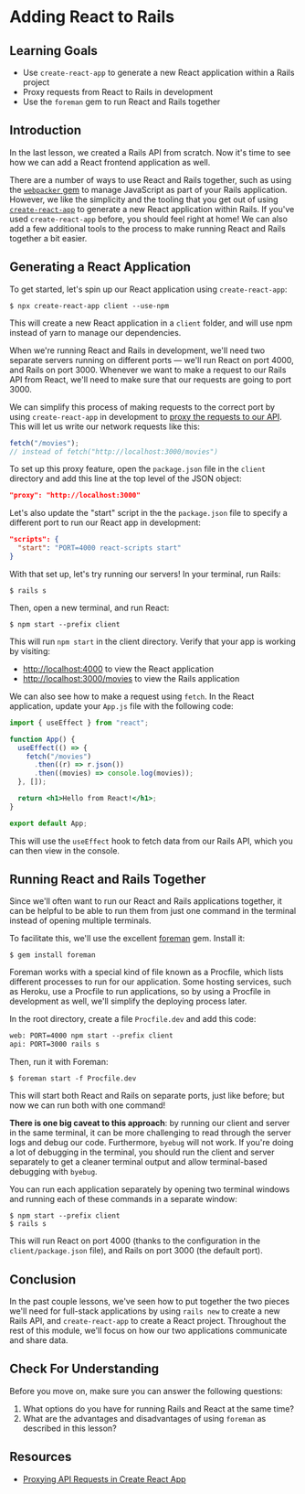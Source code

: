 # Adding React to Rails

## Learning Goals

- Use `create-react-app` to generate a new React application within a Rails
  project
- Proxy requests from React to Rails in development
- Use the `foreman`
  gem to run React and Rails together

## Introduction

In the last lesson, we created a Rails API from scratch. Now it's time to see
how we can add a React frontend application as well.

There are a number of ways to use React and Rails together, such as using the
[`webpacker` gem](https://github.com/rails/webpacker) to manage JavaScript as
part of your Rails application. However, we like the simplicity and the tooling
that you get out of using [`create-react-app`](https://create-react-app.dev/) to
generate a new React application within Rails. If you've used `create-react-app`
before, you should feel right at home! We can also add a few additional tools to
the process to make running React and Rails together a bit easier.

## Generating a React Application

To get started, let's spin up our React application using `create-react-app`:

```console
$ npx create-react-app client --use-npm
```

This will create a new React application in a `client` folder, and will use npm
instead of yarn to manage our dependencies.

When we're running React and Rails in development, we'll need two separate
servers running on different ports — we'll run React on port 4000, and
Rails on port 3000. Whenever we want to make a request to our Rails API from
React, we'll need to make sure that our requests are going to port 3000.

We can simplify this process of making requests to the correct port by using
`create-react-app` in development to [proxy the requests to our API][proxy].
This will let us write our network requests like this:

```js
fetch("/movies");
// instead of fetch("http://localhost:3000/movies")
```

To set up this proxy feature, open the `package.json` file in the `client`
directory and add this line at the top level of the JSON object:

```json
"proxy": "http://localhost:3000"
```

Let's also update the "start" script in the the `package.json` file to specify a
different port to run our React app in development:

```json
"scripts": {
  "start": "PORT=4000 react-scripts start"
}
```

With that set up, let's try running our servers! In your terminal, run Rails:

```console
$ rails s
```

Then, open a new terminal, and run React:

```console
$ npm start --prefix client
```

This will run `npm start` in the client directory. Verify that your app is
working by visiting:

- [http://localhost:4000](http://localhost:4000) to view the React application
- [http://localhost:3000/movies](http://localhost:3000/movies) to view the Rails
  application

We can also see how to make a request using `fetch`. In the React application,
update your `App.js` file with the following code:

```jsx
import { useEffect } from "react";

function App() {
  useEffect(() => {
    fetch("/movies")
      .then((r) => r.json())
      .then((movies) => console.log(movies));
  }, []);

  return <h1>Hello from React!</h1>;
}

export default App;
```

This will use the `useEffect` hook to fetch data from our Rails API, which you
can then view in the console.

## Running React and Rails Together

Since we'll often want to run our React and Rails applications together, it can
be helpful to be able to run them from just one command in the terminal instead
of opening multiple terminals.

To facilitate this, we'll use the excellent [foreman][] gem. Install it:

```console
$ gem install foreman
```

Foreman works with a special kind of file known as a Procfile, which lists
different processes to run for our application. Some hosting services, such as
Heroku, use a Procfile to run applications, so by using a Procfile in
development as well, we'll simplify the deploying process later.

In the root directory, create a file `Procfile.dev` and add this code:

```txt
web: PORT=4000 npm start --prefix client
api: PORT=3000 rails s
```

Then, run it with Foreman:

```console
$ foreman start -f Procfile.dev
```

This will start both React and Rails on separate ports, just like before; but
now we can run both with one command!

**There is one big caveat to this approach**: by running our client and server
in the same terminal, it can be more challenging to read through the server logs
and debug our code. Furthermore, `byebug` will not work. If you're doing a lot of
debugging in the terminal, you should run the client and server separately to
get a cleaner terminal output and allow terminal-based debugging with `byebug`.

You can run each application separately by opening two terminal windows and
running each of these commands in a separate window:

```console
$ npm start --prefix client
$ rails s
```

This will run React on port 4000 (thanks to the configuration in the
`client/package.json` file), and Rails on port 3000 (the default port).

## Conclusion

In the past couple lessons, we've seen how to put together the two pieces we'll
need for full-stack applications by using `rails new` to create a new Rails API,
and `create-react-app` to create a React project. Throughout the rest of this
module, we'll focus on how our two applications communicate and share data.

## Check For Understanding

Before you move on, make sure you can answer the following questions:

1. What options do you have for running Rails and React at the same time?
2. What are the advantages and disadvantages of using `foreman` as described in
   this lesson?

## Resources

- [Proxying API Requests in Create React App][proxy]

[proxy]: https://create-react-app.dev/docs/proxying-api-requests-in-development/
[foreman]: https://github.com/ddollar/foreman
